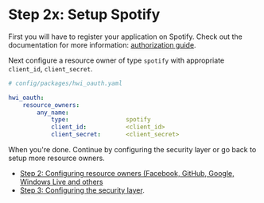 Step 2x: Setup Spotify
=====================
First you will have to register your application on Spotify. Check out the
documentation for more information: [authorization guide](https://developer.spotify.com/web-api/authorization-guide/).

Next configure a resource owner of type `spotify` with appropriate
`client_id`, `client_secret`.

```yaml
# config/packages/hwi_oauth.yaml

hwi_oauth:
    resource_owners:
        any_name:
            type:                spotify
            client_id:           <client_id>
            client_secret:       <client_secret>
```

When you're done. Continue by configuring the security layer or go back to
setup more resource owners.

- [Step 2: Configuring resource owners (Facebook, GitHub, Google, Windows Live and others](../2-configuring_resource_owners.md)
- [Step 3: Configuring the security layer](../3-configuring_the_security_layer.md).
